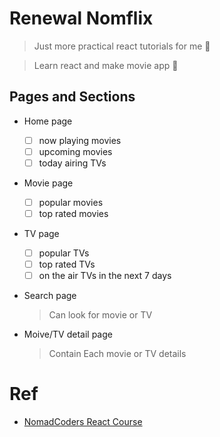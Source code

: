# Renewal Nomflix

> Just more practical react tutorials for me 💨

> Learn react and make movie app 🚀

## Pages and Sections

- Home page

  - [ ] now playing movies
  - [ ] upcoming movies
  - [ ] today airing TVs

- Movie page

  - [ ] popular movies
  - [ ] top rated movies

- TV page

  - [ ] popular TVs
  - [ ] top rated TVs
  - [ ] on the air TVs in the next 7 days

- Search page
  > Can look for movie or TV
- Moive/TV detail page
  > Contain Each movie or TV details

# Ref

- [NomadCoders React Course]()
